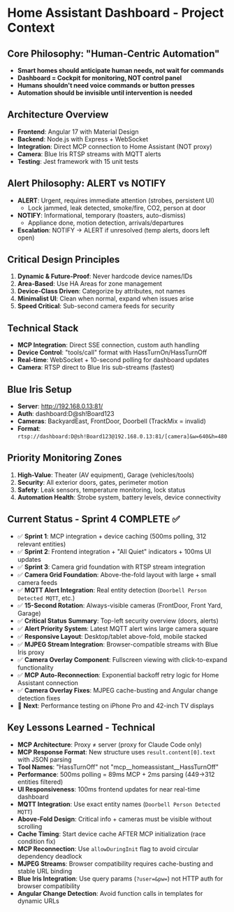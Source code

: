 # Home Assistant Dashboard - Project Context

## Core Philosophy: "Human-Centric Automation"
- **Smart homes should anticipate human needs, not wait for commands**
- **Dashboard = Cockpit for monitoring, NOT control panel**
- **Humans shouldn't need voice commands or button presses**
- **Automation should be invisible until intervention is needed**

## Architecture Overview
- **Frontend**: Angular 17 with Material Design
- **Backend**: Node.js with Express + WebSocket
- **Integration**: Direct MCP connection to Home Assistant (NOT proxy)
- **Camera**: Blue Iris RTSP streams with MQTT alerts
- **Testing**: Jest framework with 15 unit tests

## Alert Philosophy: ALERT vs NOTIFY
- **ALERT**: Urgent, requires immediate attention (strobes, persistent UI)
  - Lock jammed, leak detected, smoke/fire, CO2, person at door
- **NOTIFY**: Informational, temporary (toasters, auto-dismiss)
  - Appliance done, motion detection, arrivals/departures
- **Escalation**: NOTIFY → ALERT if unresolved (temp alerts, doors left open)

## Critical Design Principles
1. **Dynamic & Future-Proof**: Never hardcode device names/IDs
2. **Area-Based**: Use HA Areas for zone management
3. **Device-Class Driven**: Categorize by attributes, not names
4. **Minimalist UI**: Clean when normal, expand when issues arise
5. **Speed Critical**: Sub-second camera feeds for security

## Technical Stack
- **MCP Integration**: Direct SSE connection, custom auth handling
- **Device Control**: "tools/call" format with HassTurnOn/HassTurnOff
- **Real-time**: WebSocket + 10-second polling for dashboard updates
- **Camera**: RTSP direct to Blue Iris sub-streams (fastest)

## Blue Iris Setup
- **Server**: http://192.168.0.13:81/
- **Auth**: dashboard:D@sh!Board123
- **Cameras**: BackyardEast, FrontDoor, Doorbell (TrackMix = invalid)
- **Format**: `rtsp://dashboard:D@sh!Board123@192.168.0.13:81/[camera]&w=640&h=480`

## Priority Monitoring Zones
1. **High-Value**: Theater (AV equipment), Garage (vehicles/tools)
2. **Security**: All exterior doors, gates, perimeter motion
3. **Safety**: Leak sensors, temperature monitoring, lock status
4. **Automation Health**: Strobe system, battery levels, device connectivity

## Current Status - Sprint 4 COMPLETE ✅
- ✅ **Sprint 1**: MCP integration + device caching (500ms polling, 312 relevant entities)
- ✅ **Sprint 2**: Frontend integration + "All Quiet" indicators + 100ms UI updates
- ✅ **Sprint 3**: Camera grid foundation with RTSP stream integration
- ✅ **Camera Grid Foundation**: Above-the-fold layout with large + small camera feeds
- ✅ **MQTT Alert Integration**: Real entity detection (`Doorbell Person Detected MQTT`, etc.)
- ✅ **15-Second Rotation**: Always-visible cameras (FrontDoor, Front Yard, Garage)
- ✅ **Critical Status Summary**: Top-left security overview (doors, alerts)
- ✅ **Alert Priority System**: Latest MQTT alert wins large camera square
- ✅ **Responsive Layout**: Desktop/tablet above-fold, mobile stacked
- ✅ **MJPEG Stream Integration**: Browser-compatible streams with Blue Iris proxy
- ✅ **Camera Overlay Component**: Fullscreen viewing with click-to-expand functionality
- ✅ **MCP Auto-Reconnection**: Exponential backoff retry logic for Home Assistant connection
- ✅ **Camera Overlay Fixes**: MJPEG cache-busting and Angular change detection fixes
- 🔄 **Next**: Performance testing on iPhone Pro and 42-inch TV displays

## Key Lessons Learned - Technical
- **MCP Architecture**: Proxy ≠ server (proxy for Claude Code only)
- **MCP Response Format**: New structure uses `result.content[0].text` with JSON parsing
- **Tool Names**: "HassTurnOff" not "mcp__homeassistant__HassTurnOff"
- **Performance**: 500ms polling = 89ms MCP + 2ms parsing (449→312 entities filtered)
- **UI Responsiveness**: 100ms frontend updates for near real-time dashboard
- **MQTT Integration**: Use exact entity names (`Doorbell Person Detected MQTT`)
- **Above-Fold Design**: Critical info + cameras must be visible without scrolling
- **Cache Timing**: Start device cache AFTER MCP initialization (race condition fix)
- **MCP Reconnection**: Use `allowDuringInit` flag to avoid circular dependency deadlock
- **MJPEG Streams**: Browser compatibility requires cache-busting and stable URL binding
- **Blue Iris Integration**: Use query params (`?user=&pw=`) not HTTP auth for browser compatibility
- **Angular Change Detection**: Avoid function calls in templates for dynamic URLs